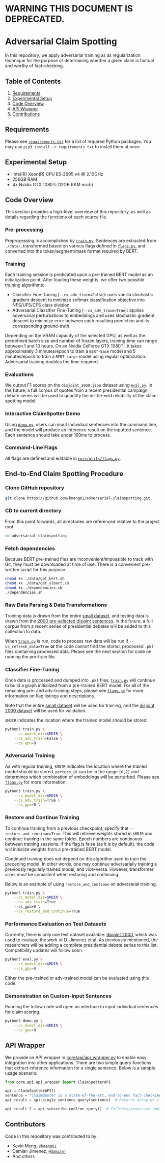# WARNING THIS DOCUMENT IS DEPRECATED.

# Adversarial Claim Spotting
In this repository, we apply adversarial training as as regularization technique for the purpose of determining whether a given claim is factual and worthy of fact-checking.

## Table of Contents
1. [Requirements](#requirements)
2. [Experimental Setup](#experimental-setup)
3. [Code Overview](#code-overview)
4. [API Wrapper](#api-wrapper)
5. [Contributions](#contributors)

## Requirements

Please see [`requirements.txt`](requirements.txt) for a list of required Python packages. You may use `pip3 install -r requirements.txt` to install them at once.

## Experimental Setup

* Intel(R) Xeon(R) CPU E5-2695 v4 @ 2.10GHz
* 256GB RAM
* 4x Nvidia GTX 1080Ti (12GB RAM each)

## Code Overview

This section provides a high-level overview of this repository, as well as details regarding the functions of each source file.

### Pre-processing

Preprocessing is accomplished by [`train.py`](train.py). Sentences are extracted from `./data/`, transformed based on various flags defined in [`flags.py`](flags.py), and converted into the token/segment/mask format required by BERT.

### Training

Each training session is predicated upon a pre-trained BERT model as an initialization point. After loading these weights, we offer two possible training algorithms:

* Classifier Fine-Tuning (`--cs_adv_train=False`): uses vanilla stochastic gradient descent to minimize softmax classification objective into NFS/UFS/CFS class division.
* Adversarial Classifier Fine-Tuning (`--cs_adv_train=True`): applies adversarial perturbations to embeddings and uses stochastic gradient descent to minimize error between each resulting prediction and its corresponding ground-truth.

Depending on the VRAM capacity of the selected GPU, as well as the predefined batch size and number of frozen layers, training time can range between 1 and 10 hours. On an Nvidia GeForce GTX 1080Ti, it takes approximately 3 minutes/epoch to train a `BERT-Base` model and 5 minutes/epoch to train a `BERT-Large` model using regular optimization. Adversarial training doubles the time required.

### Evaluations

We output F1 scores on the `disjoint_2000.json` dataset using [`eval.py`](eval.py). In the future, a full corpus of quotes from a recent presidential campaign debate series will be used to quantify the in-the-wild reliability of the claim-spotting model.

### Interactive ClaimSpotter Demo

Using [`demo.py`](demo.py), users can input individual sentences into the command line, and the model will produce an inference result on the inputted sentence. Each sentence should take under 100ms to process.

### Command-Line Flags

All flags are defined and editable in [`core/utils/flags.py`](core/utils/flags.py).

## End-to-End Claim Spotting Procedure

### Clone GitHub repository
```bash
git clone https://github.com/kmeng01/adversarial-claimspotting.git
```

### CD to current directory

From this point forwards, all directories are referenced relative to the project
root.

```bash
cd adversarial-claimspotting
```

### Fetch dependencies

Because BERT pre-trained files are inconvenient/impossible to track with Git, they must be downloaded at time of use. There is a convenient pre-written script for this purpose.

```bash
chmod +x ./data/get_bert.sh
chmod +x ./data/get_albert.sh
chmod +x ./dependencies.sh
./dependencies.sh
```

### Raw Data Parsing & Data Transformations

Training data is drawn from the entire [small dataset](data/data_small.json), and
testing data is drawn from the [2000 pre-selected disjoint sentences](data/disjoint_2000.pkl). In the future, a full corpus from a recent series of presidential debates will be added to this collection to data.

When [`train.py`](train.py) is run, code to process raw data will be run if `--cs_refresh_data=True` **or** the code cannot find the stored, processed `.pkl` files containing processed data. Please see the next section for code on running the pre-train file.

### Classifier Fine-Tuning

Once data is processed and dumped into `.pkl` files, [`train.py`](train.py) will continue to build a graph initialized from a pre-trained BERT model. For all of the remaining pre- and adv-training steps, please see [`flags.py`](flags.py) for more information on flag listings and descriptions.

Note that the entire [small dataset](data/data_small.json) will be used for training, and the [disjoint 2000 dataset](data/disjoint_2000.json) will be used for validation.

`$MDIR` indicates the location where the trained model should be stored. 

```bash
python3 train.py \
    --cs_model_dir=$MDIR \
    --cs_adv_train=False \
    --cs_gpu=0
```

### Adversarial Training

As with regular training, `$MDIR` indicates the location where the trained model should be stored. `perturb_id` can be in the range `[0,7]` and determines which combination of embeddings will be perturbed. Please see [`flags.py`](flags.py) for more information.

```bash
python3 train.py \
    --cs_model_dir=$MDIR \
    --cs_adv_train=True \
    --cs_gpu=0 \
```

### Restore and Continue Training

To continue training from a previous checkpoint, specify that `--restore_and_continue=True`. This will retrieve weights stored in `$MDIR` and continue training in the same folder. Epoch numbers are continuous between training sessions. If the flag is false (as it is by default), the code will initialize weights from a pre-trained BERT model.

Continued training does not depend on the algorithm used to train the preceding model. In other words, one may continue adversarially training a previously regularly trained model, and vice-versa. However, transformer sizes *must* be consistent when restoring and continuing.

Below is an example of using `restore_and_continue` on adversarial training.

```bash
python3 train.py \
    --cs_model_dir=$MDIR \
    --cs_adv_train=True
    --cs_gpu=0 \
    --cs_restore_and_continue=True
```

### Performance Evaluation on Test Datasets

Currently, there is only one test dataset available: [disjoint 2000](data/disjoint_2000.json), which was used to evaluate the work of D. Jimenez et al. As previously mentioned, the researchers will be adding a complete presidential debate series to this list. Compatibility updates will follow soon.

```bash
python3 eval.py \
    --cs_model_dir=$MDIR \
    --cs_gpu=0
```

Either the pre-trained or adv-trained model can be evaluated using this code.

### Demonstration on Custom-Input Sentences

Running the follow code will open an interface to input individual sentences for claim scoring.

```bash
python3 demo.py \
    --cs_model_dir=$MDIR \
    --cs_gpu=0
```

## API Wrapper

We provide an API wrapper in [core/api/api_wrapper.py](core/api/api_wrapper.py) to enable easy integration into other applications. There are two simple query functions that extract inference information for a single sentence. Below is a sample usage scenario:

```python
from core.api.api_wrapper import ClaimSpotterAPI

api = ClaimSpotterAPI()
sentence = "ClaimBuster is a state-of-the-art, end-to-end fact-checking system."
api_result = api.single_sentence_query(sentence)  # Returns array w/ class probabilities

api_result_2 = api.subscribe_cmdline_query()  # Collects/processes cmdline input
```

## Contributors

Code in this repository was contributed to by:
* Kevin Meng, [`@kmeng01`](https://github.com/kmeng01)
* Damian Jimenez, [`@damianj`](https://github.com/damianj)
* And others
